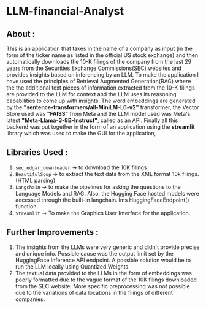 # LLM-financial-Analyst

## About : 
This is an application that takes in the name of a company as input (in the form of the ticker name as listed in the official US stock exchange) and then automatically downloads the 10-K filings of the company from the last 29 years from the Securities Exchange Commissions(SEC) websites and provides insights based on inferencing by an LLM.
To make the application I have used the principles of Retrieval Augmented Generation(RAG) where the the additional text pieces of information extracted from the 10-K filings are provided to the LLM for context and the LLM uses its reasoning capabilities to come up with insights. The word embeddings are generated by the **"sentence-transformers/all-MiniLM-L6-v2"** transformer, the Vector Store used was **"FAISS"** from Meta and the LLM model used was Meta's latest **"Meta-Llama-3-8B-Instruct"**, called as an API. Finally all this backend was put together in the form of an application using the __streamlit__ library which was used to make the GUI for the application,


## Libraries Used :
1. `sec_edgar_downloader`  ->  to download the 10K filings
2. `BeautifulSoup`  -> to extract the text data from the XML format 10k filings. (HTML parsing)
3. `Langchain`  -> to make the pipelines for asking the questions to the Language Models and RAG. Also, the Hugging Face hosted models were accessed through the built-in langchain.llms HuggingFaceEndpoint() function.
4. `Streamlit` -> To make the Graphics User Interface for the application.

## Further Improvements :
1. The insights from the LLMs were very generic and didn't provide precise and unique info. Possible cause was the output limit set by the HuggingFace Inference API endpoint. A possible solution would be to run the LLM locally using Quantized Weights.
2. The textual data provided to the LLMs in the form of embeddings was poorly formatted due to the vague format of the 10K filings downloaded from the SEC website. More specific preprocessing was not possible due to the variations of data locations in the filings of different companies.
